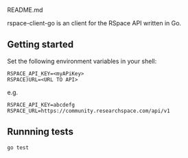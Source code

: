 README.md

rspace-client-go is an client for the RSpace API written in Go.

## Getting started

Set the following environment variables in your shell:

    RSPACE_API_KEY=<myAPiKey>
    RSPACE)URL=<URL TO API>

e.g.

    RSPACE_API_KEY=abcdefg
    RSPACE_URL=https://community.researchspace.com/api/v1

## Runnning tests

    go test

